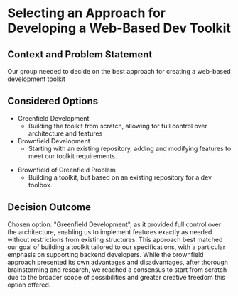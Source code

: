 # Selecting an Approach for Developing a Web-Based Dev Toolkit

## Context and Problem Statement

Our group needed to decide on the best approach for creating a web-based development toolkit

## Considered Options

- Greenfield Development
  - Building the toolkit from scratch, allowing for full control over architecture and features
- Brownfield Development
  - Starting with an existing repository, adding and modifying features to meet our toolkit requirements.
* Brownfield of Greenfield Problem
  - Building a toolkit, but based on an existing repository for a dev toolbox.

## Decision Outcome

Chosen option: "Greenfield Development", as it provided full control over the architecture, enabling us to implement features exactly as needed without restrictions from existing structures. This approach best matched our goal of building a toolkit tailored to our specifications, with a particular emphasis on supporting backend developers. While the brownfield approach presented its own advantages and disadvantages, after thorough brainstorming and research, we reached a consensus to start from scratch due to the broader scope of possibilities and greater creative freedom this option offered.

